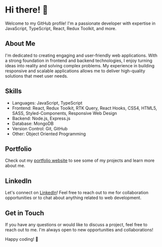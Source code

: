 <!DOCTYPE html>
<html lang="en">
<head>
</head>
<body>
  <h1>Hi there! 👋</h1>
  
  <p>Welcome to my GitHub profile! I'm a passionate developer with expertise in JavaScript, TypeScript, React, Redux Toolkit, and more.</p>
  
  <h2>About Me</h2>
  <p>I'm dedicated to creating engaging and user-friendly web applications. With a strong foundation in frontend and backend technologies, I enjoy turning ideas into reality and solving complex problems. My experience in building responsive and scalable applications allows me to deliver high-quality solutions that meet user needs.</p>
  
  <h2>Skills</h2>
  <ul>
    <li>Languages: JavaScript, TypeScript</li>
    <li>Frontend: React, Redux Toolkit, RTK Query, React Hooks, CSS4, HTML5, SASS, Styled-Components, Responsive Web Design</li>
    <li>Backend: Node.js, Express.js</li>
    <li>Database: MongoDB</li>
    <li>Version Control: Git, GitHub</li>
    <li>Other: Object Oriented Programming</li>
  </ul>
  
  <h2>Portfolio</h2>
  <p>Check out my <a href="https://elyasabdullah.netlify.app/">portfolio website</a> to see some of my projects and learn more about me.</p>
  
  <h2>LinkedIn</h2>
  <p>Let's connect on <a href="https://ye.linkedin.com/in/elyas-abdullah-abb9b1282">LinkedIn</a>! Feel free to reach out to me for collaboration opportunities or to chat about anything related to web development.</p>
  
  <h2>Get in Touch</h2>
  <p>If you have any questions or would like to discuss a project, feel free to reach out to me. I'm always open to new opportunities and collaborations!</p>
  
  <p>Happy coding! 🚀</p>
</body>
</html>

